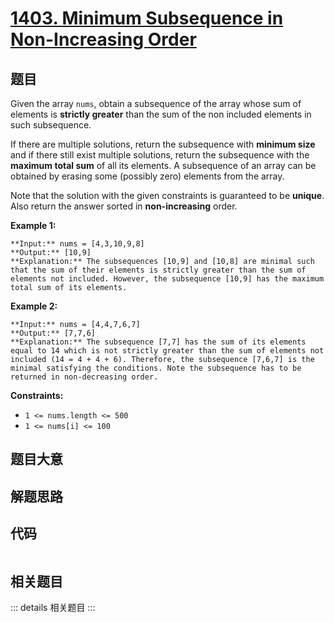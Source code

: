 # [1403. Minimum Subsequence in Non-Increasing Order](https://leetcode.com/problems/minimum-subsequence-in-non-increasing-order)

## 题目

Given the array `nums`, obtain a subsequence of the array whose sum of
elements is **strictly greater** than the sum of the non included elements in
such subsequence.

If there are multiple solutions, return the subsequence with **minimum size**
and if there still exist multiple solutions, return the subsequence with the
**maximum total sum** of all its elements. A subsequence of an array can be
obtained by erasing some (possibly zero) elements from the array.

Note that the solution with the given constraints is guaranteed to be
**unique**. Also return the answer sorted in **non-increasing** order.



**Example 1:**

    
    
    **Input:** nums = [4,3,10,9,8]
    **Output:** [10,9] 
    **Explanation:** The subsequences [10,9] and [10,8] are minimal such that the sum of their elements is strictly greater than the sum of elements not included. However, the subsequence [10,9] has the maximum total sum of its elements. 
    

**Example 2:**

    
    
    **Input:** nums = [4,4,7,6,7]
    **Output:** [7,7,6] 
    **Explanation:** The subsequence [7,7] has the sum of its elements equal to 14 which is not strictly greater than the sum of elements not included (14 = 4 + 4 + 6). Therefore, the subsequence [7,6,7] is the minimal satisfying the conditions. Note the subsequence has to be returned in non-decreasing order.  
    



**Constraints:**

  * `1 <= nums.length <= 500`
  * `1 <= nums[i] <= 100`


## 题目大意

## 解题思路

## 代码

```javascript

```

## 相关题目

::: details 相关题目
:::

